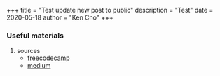 +++
title = "Test update new post to public"
description = "Test"
date = 2020-05-18
author = "Ken Cho"
+++


### Useful materials
1. sources  
	- [freecodecamp](https://www.freecodecamp.org/news/your-first-hugo-blog-a-practical-guide/)
	- [medium](https://medium.com/@chswei/%E5%9C%A8-github-%E9%83%A8%E7%BD%B2-hugo-%E9%9D%9C%E6%85%8B%E7%B6%B2%E7%AB%99-9c40682dfe40)

